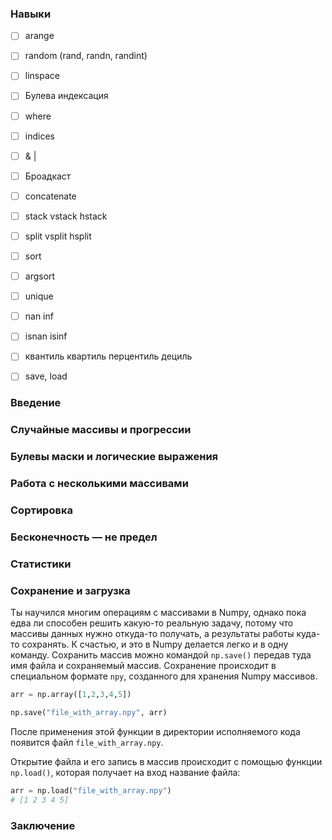 ### Навыки

- [ ] arange
- [ ] random (rand, randn, randint)
- [ ] linspace

- [ ] Булева индексация
- [ ] where
- [ ] indices
- [ ] & |

- [ ] Броадкаст
- [ ] concatenate
- [ ] stack vstack hstack
- [ ] split  vsplit hsplit

- [ ] sort
- [ ] argsort

- [ ] unique

- [ ] nan inf
- [ ] isnan isinf

- [ ] квантиль квартиль перцентиль дециль

- [ ] save, load

### Введение

### Случайные массивы и прогрессии

### Булевы маски и логические выражения

### Работа с несколькими массивами

### Сортировка

### Бесконечность — не предел

### Статистики


### Сохранение и загрузка

Ты научился многим операциям с массивами в Numpy, однако пока едва ли способен решить какую-то реальную задачу, потому что массивы данных  нужно откуда-то получать, а результаты работы куда-то сохранять. К счастью, и это в Numpy делается легко и в одну команду. Cохранить массив можно командой `np.save()` передав туда имя файла и сохраняемый массив. Сохранение происходит в специальном формате `npy`, созданного для хранения Numpy массивов.

```Python
arr = np.array([1,2,3,4,5])

np.save("file_with_array.npy", arr)
```

После применения этой функции в директории исполняемого кода появится файл `file_with_array.npy`.

Открытие файла и его запись в массив происходит с помощью функции `np.load()`, которая получает на вход название файла:

```Python
arr = np.load("file_with_array.npy")
# [1 2 3 4 5]
```

### Заключение
